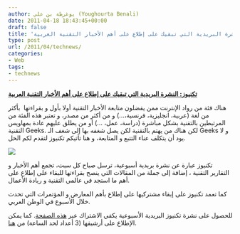 ```yaml
---
author: يوغرطة بن علي (Youghourta Benali)
date: 2011-04-18 18:43:45+00:00
draft: false
title: 'تكنيوز: النشرة البريدية التي تبقيك على إطلاع على أهم الأخبار التقنية العربية '
type: post
url: /2011/04/technews/
categories:
- Web
tags:
- technews
---
```


[**تكنيوز: النشرة البريدية التي تبقيك على إطلاع على أهم الأخبار التقنية العربية**](https://www.it-scoop.com/2011/04/technews/)


هناك فئة من رواد الإنترنت ممن يفضلون متابعة الأخبار التقنية أولا بأول و بقراءتها  بأكثر من لغة (عربية، انجليزية، فرنسية،...) و من أكثر من مصدر، و تعتبر هذه الفئة من المرتبطين بالتقنية بشكل مباشرة (دراسة، عمل، ...) أو من يطلق عليهم عادة بمهاويس التقنية Geeks. لكن هناك من يهتم بالتقنية لكن يصل شغفه بها إلى شغف الـ Geeks و لا يود أن يتكلف عناء التتبع و المتابعة، و هنا تأتيكم تكنيوز لتقدم لكم الحل.

[![](https://www.it-scoop.com/wp-content/uploads/2011/04/technews.png)
](https://www.it-scoop.com/2011/04/technews/)

تكنيوز عبارة عن نشرة بريدية أسبوعية، ترسل صباح كل سبت، تجمع أهم الأخبار و التقارير التقنية ، إضافة إلى جملة من المقالات التي ينصح بقراءتها للبقاء على إطلاع على أهم ما استجد في عالمي التقنية و ريادة الأعمال.

كما تعمد تكنيوز على إبقاء مشتركيها على إطلاع بأهم المعارض و المؤتمرات التي تحدث خلال الأسبوع في الوطن العربي.

للحصول على نشرة تكنيوز البريدية الأسبوعية يكفي الاشتراك عبر [هذه الصفحة](http://zajil.me/technews/). كما يمكن الإطلاع على أرشيفها (3 أعداد لحد الساعة) من [هنا](http://zajil.me/technews/archive/).




